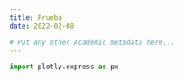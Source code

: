 ```yaml
---
title: Prueba
date: 2022-02-08

# Put any other Academic metadata here...
---
```



```python
import plotly.express as px
```


```python

```
